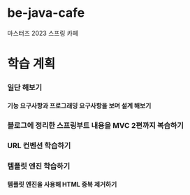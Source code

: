 # be-java-cafe
마스터즈 2023 스프링 카페 

# 학습 계획
### 일단 해보기
#### 기능 요구사항과 프로그래밍 요구사항을 보며 설계 해보기

### 블로그에 정리한 스프링부트 내용을 MVC 2편까지 복습하기
### URL 컨벤션 학습하기
### 템플릿 엔진 학습하기
#### 템플릿 엔진을 사용해 HTML 중복 제거하기

